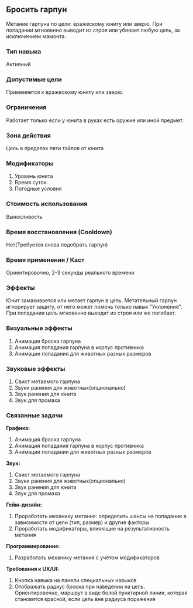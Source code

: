 ## Бросить гарпун

Метание гарпуна по цели: вражескому юниту или зверю. При попадании мгновенно выводит из строя или убивает любую цель, за исключением мамонта. 

### Тип навыка

Активный

### Допустимые цели

Применяется к вражескому юниту или зверю. 

### Ограничения

Работает только если у юнита в руках есть оружие или иной предмет.

### Зона действия

Цель в пределах пяти тайлов от юнита

### Модификаторы

1. Уровень юнита
2. Время суток
3. Погодные условия

### Стоимость использования

Выносливость

### Время восстановления (Cooldown)

Нет(Требуется снова подобрать гарпун)

### Время применения / Каст

Ориентировочно, 2-3 секунды реального времени

### Эффекты

Юнит замахивается или метает гарпун в цель. Метательный гарпун игнорирует защиту, от него может помочь только навык "Уклонение". При попадании цель мгновенно выходит из строя или же погибает.

### Визуальные эффекты

1. Анимация броска гарпуна
2. Анимация попадания гарпуна в корпус противника
3. Анимации попадания для животных разных размеров

### Звуковые эффекты

1. Свист метаемого гарпуна
2. Звуки ранения для животных(опционально)
3. Звук ранения для юнита
4. Звук для промаха

### Связанные задачи

**Графика:**
1. Анимация броска гарпуна
2. Анимация попадания гарпуна в корпус противника
3. Анимации попадания для животных разных размеров

**Звук:**
1. Свист метаемого гарпуна
2. Звуки ранения для животных(опционально)
3. Звук ранения для юнита
4. Звук для промаха

**Гейм-дизайн:**
1. Проработать механику метания: определить шансы на попадание в зависимости от цели (тип, размер) и другие факторы
2. Проработать модификаторы, влияющие на результативность метания

**Программирование:**
1. Разработать механику метания с учётом модификаторов

**Требования к UX/UI:**
1. Кнопка навыка на панели специальных навыков
2. Отображать радиус броска при наведении на цель. Ориентировочно, маршрут в виде белой пунктирной линии, которая становится красной, если цель вне радиуса поражения
